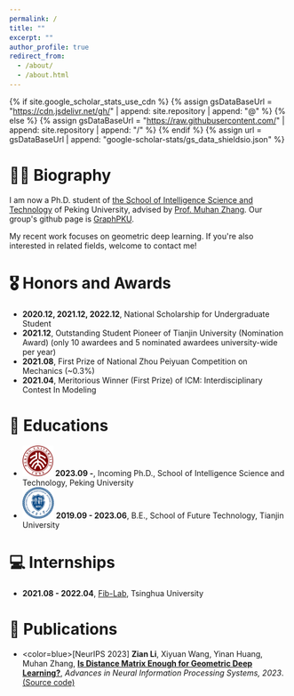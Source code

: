 ```yaml
---
permalink: /
title: ""
excerpt: ""
author_profile: true
redirect_from: 
  - /about/
  - /about.html
---
```


{% if site.google_scholar_stats_use_cdn %}
{% assign gsDataBaseUrl = "https://cdn.jsdelivr.net/gh/" | append: site.repository | append: "@" %}
{% else %}
{% assign gsDataBaseUrl = "https://raw.githubusercontent.com/" | append: site.repository | append: "/" %}
{% endif %}
{% assign url = gsDataBaseUrl | append: "google-scholar-stats/gs_data_shieldsio.json" %}

<span class='anchor' id='about-me'></span>

# 🧑‍💻 Biography

I am now a Ph.D. student of <a href='https://www.cis.pku.edu.cn'>the School of Intelligence Science and Technology</a> of Peking University, advised by <a href='https://muhanzhang.github.io'>Prof. Muhan Zhang</a>. Our group's github page is <a href='https://github.com/GraphPKU'>GraphPKU</a>.

My recent work focuses on geometric deep learning. If you're also interested in related fields, welcome to contact me! 



# 🎖 Honors and Awards
- **2020.12, 2021.12, 2022.12**, National Scholarship for Undergraduate Student
- **2021.12**, Outstanding Student Pioneer of Tianjin University (Nomination Award) (only 10 awardees and 5 nominated awardees university-wide per year)
- **2021.08**, First Prize of National Zhou Peiyuan Competition on Mechanics (~0.3%)
- **2021.04**, Meritorious Winner (First Prize) of ICM: Interdisciplinary Contest In Modeling

# 📖 Educations
- <img src="../images/PKU logo.png" alt="PKU Logo" style="zoom:25%;" />        **2023.09 -**, Incoming Ph.D., School of Intelligence Science and Technology, Peking University
- <img src="../images/TJU logo.png" alt="TJU Logo" style="zoom:5.95%;" />        **2019.09 - 2023.06**, B.E., School of Future Technology, Tianjin University

# 💻 Internships
- **2021.08 - 2022.04**, <a href='http://fi.ee.tsinghua.edu.cn'>Fib-Lab</a>, Tsinghua University


# 📃 Publications
- <color=blue>[NeurIPS 2023]</color> **Zian Li**, Xiyuan Wang, Yinan Huang, Muhan Zhang, <a href='https://arxiv.org/pdf/2302.05743.pdf'>**Is Distance Matrix Enough for Geometric Deep Learning?**</a>, *Advances in Neural Information Processing Systems, 2023*. <a href='https://github.com/GraphPKU/DisGNN'>(Source code)</a> 
